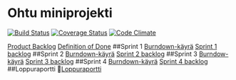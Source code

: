 # Ohtu miniprojekti
[![Build Status](https://travis-ci.org/samp3/aasit.svg?branch=master)](https://travis-ci.org/samp3/aasit) 
<a href='https://coveralls.io/github/samp3/aasit?branch=master'><img src='https://coveralls.io/repos/github/samp3/aasit/badge.svg?branch=master' alt='Coverage Status' /></a>
[![Code Climate](https://codeclimate.com/github/samp3/aasit/badges/gpa.svg)](https://codeclimate.com/github/samp3/aasit)

[Product Backlog](https://docs.google.com/spreadsheets/d/1_LbF91-R9yexl-rieCrdwtKzKxY0o2hEt3J-u5UiIBM/pubhtml?gid=0&single=true)
[Definition of Done](https://docs.google.com/spreadsheets/d/1_LbF91-R9yexl-rieCrdwtKzKxY0o2hEt3J-u5UiIBM/pubhtml?gid=1282699843&single=true)
##Sprint 1 
[Burndown-käyrä](https://docs.google.com/spreadsheets/d/1_LbF91-R9yexl-rieCrdwtKzKxY0o2hEt3J-u5UiIBM/pubchart?oid=764712834&amp;format=interactive)
[Sprint 1 backlog](https://docs.google.com/spreadsheets/d/1_LbF91-R9yexl-rieCrdwtKzKxY0o2hEt3J-u5UiIBM/pubhtml?gid=275713509&single=true)
##Sprint 2
[Burndown-käyrä](https://docs.google.com/spreadsheets/d/1_LbF91-R9yexl-rieCrdwtKzKxY0o2hEt3J-u5UiIBM/pubchart?oid=1563050953&format=interactive)
[Sprint 2 backlog](https://docs.google.com/spreadsheets/d/1_LbF91-R9yexl-rieCrdwtKzKxY0o2hEt3J-u5UiIBM/pubhtml?gid=452461191&single=true)
##Sprint 3
[Burndow-käyrä](https://docs.google.com/spreadsheets/d/1_LbF91-R9yexl-rieCrdwtKzKxY0o2hEt3J-u5UiIBM/pubchart?oid=645912414&format=interactive)
[Sprint 3 backlog](https://docs.google.com/spreadsheets/d/1_LbF91-R9yexl-rieCrdwtKzKxY0o2hEt3J-u5UiIBM/pubhtml?gid=179077994&single=true)
##Sprint 4
[Burndown-käyrä](https://docs.google.com/spreadsheets/d/1_LbF91-R9yexl-rieCrdwtKzKxY0o2hEt3J-u5UiIBM/pubchart?oid=1556928865&format=interactive)
[Sprint 4 backlog](https://docs.google.com/spreadsheets/d/1_LbF91-R9yexl-rieCrdwtKzKxY0o2hEt3J-u5UiIBM/pubhtml?gid=421901433&single=true)
##Loppuraportti
:beers:[Loppuraportti](https://docs.google.com/document/d/1445GjquRYsnQrs4Fi26Hu_3DHI8aP72xlC5Z0KXeGcU/pub)
